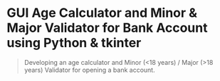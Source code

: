 # GUI Age Calculator and Minor & Major Validator for Bank Account using Python & tkinter
>Developing an age calculator and Minor (&lt;18 years) / Major (>18 years) Validator for opening a bank account.
